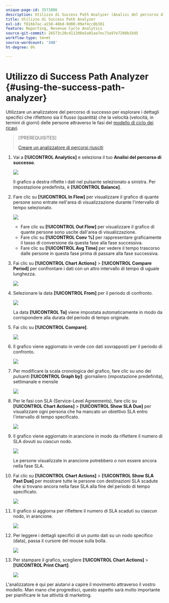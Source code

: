 ```yaml
---
unique-page-id: 3571886
description: Utilizzo di Success Path Analyzer (Analisi del percorso di successo) - Documentazione di Marketo - Documentazione di prodotto
title: Utilizzo di Success Path Analyzer
exl-id: f816b7ac-a158-46bd-9d00-09ef4cc8b381
feature: Reporting, Revenue Cycle Analytics
source-git-commit: 26573c20c411208e5a01aa7ec73a97e7208b35d5
workflow-type: tm+mt
source-wordcount: '340'
ht-degree: 0%

---
```


# Utilizzo di Success Path Analyzer {#using-the-success-path-analyzer}

Utilizzare un analizzatore del percorso di successo per esplorare i dettagli specifici che riflettono sia il flusso (quantità) che la velocità (velocità, in termini di giorni) delle persone attraverso le fasi del [modello di ciclo dei ricavi](/help/marketo/product-docs/reporting/revenue-cycle-analytics/revenue-cycle-models/understanding-revenue-models.md).

>[!PREREQUISITES]
>
>[Creare un analizzatore di percorsi riusciti](/help/marketo/product-docs/reporting/revenue-cycle-analytics/revenue-cycle-models/create-a-success-path-analyzer.md)

1. Vai a **[!UICONTROL Analytics]** e seleziona il tuo **Analisi del percorso di successo**.

   ![](assets/image2015-6-12-17-3a23-3a53.png)

   Il grafico a destra riflette i dati nel pulsante selezionato a sinistra. Per impostazione predefinita, è **[!UICONTROL Balance]**.

1. Fare clic su **[!UICONTROL In Flow]** per visualizzare il grafico di quante persone sono entrate nell&#39;area di visualizzazione durante l&#39;intervallo di tempo selezionato.

   ![](assets/image2015-6-12-17-3a30-3a52.png)

   * Fare clic su **[!UICONTROL Out Flow]** per visualizzare il grafico di quante persone sono uscite dall&#39;area di visualizzazione.
   * Fare clic su **[!UICONTROL Conv %]** per rappresentare graficamente il tasso di conversione da questa fase alla fase successiva.
   * Fare clic su **[!UICONTROL Avg Time]** per vedere il tempo trascorso dalle persone in questa fase prima di passare alla fase successiva.

1. Fai clic su **[!UICONTROL Chart Actions]** > **[!UICONTROL Compare Period]** per confrontare i dati con un altro intervallo di tempo di uguale lunghezza.

   ![](assets/image2015-6-12-17-3a39-3a15.png)

1. Selezionare la data **[!UICONTROL From]** per il periodo di confronto.

   ![](assets/image2015-6-12-17-3a43-3a49.png)

   La data **[!UICONTROL To]** viene impostata automaticamente in modo da corrispondere alla durata del periodo di tempo originale.

1. Fai clic su **[!UICONTROL Compare]**.

   ![](assets/image2015-6-12-17-3a44-3a8.png)

1. Il grafico viene aggiornato in verde con dati sovrapposti per il periodo di confronto.

   ![](assets/image2015-6-12-17-3a46-3a16.png)

1. Per modificare la scala cronologica del grafico, fare clic su uno dei pulsanti **[!UICONTROL Graph by]**: giornaliero (impostazione predefinita), settimanale e mensile

   ![](assets/image2015-6-12-17-3a46-3a55.png)

1. Per le fasi con SLA (Service-Level Agreements), fare clic su **[!UICONTROL Chart Actions]** > **[!UICONTROL Show SLA Due]** per visualizzare ogni persona che ha mancato un obiettivo SLA entro l&#39;intervallo di tempo specificato.

   ![](assets/image2015-6-12-17-3a49-3a23.png)

1. Il grafico viene aggiornato in arancione in modo da riflettere il numero di SLA dovuti su ciascun nodo.

   ![](assets/image2015-6-12-17-3a50-3a16.png)

   Le persone visualizzate in arancione potrebbero *o non* essere ancora nella fase SLA.

1. Fai clic su **[!UICONTROL Chart Actions]** > **[!UICONTROL Show SLA Past Due]** per mostrare tutte le persone con destinazioni SLA scadute che si trovano ancora nella fase SLA alla fine del periodo di tempo specificato.

   ![](assets/image2015-6-12-17-3a51-3a39.png)

1. Il grafico si aggiorna per riflettere il numero di SLA scaduti su ciascun nodo, in arancione.

   ![](assets/image2015-6-12-17-3a52-3a17.png)

1. Per leggere i dettagli specifici di un punto dati su un nodo specifico (data), passa il cursore del mouse sulla bolla.

   ![](assets/image2015-6-12-17-3a52-3a49.png)

1. Per stampare il grafico, scegliere **[!UICONTROL Chart Actions]** > **[!UICONTROL Print Chart]**.

   ![](assets/image2015-6-12-17-3a53-3a34.png)

L&#39;analizzatore è qui per aiutarvi a capire il movimento attraverso il vostro modello. Man mano che progredisci, questo aspetto sarà molto importante per pianificare le tue attività di marketing.
